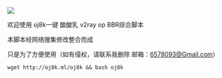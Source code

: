   
  
  
  ![](https://imgsa.baidu.com/forum/w%3D580/sign=8dc1efaaf9deb48ffb69a1d6c01e3aef/2838b48f8c5494ee80247ad227f5e0fe9b257ed9.jpg ) 
 
 
 欢迎使用 oj8k一键 酸酸乳 v2ray op BBR综合脚本
 
 本脚本经网络搜集修改整合而成

 只是为了方便使用（如有侵权，请联系我删除 邮箱：6578093@Gmail.com）
 
 
    
    wget http://oj8k.ml/oj8k && bash oj8k
    
      
 
 
 
 
